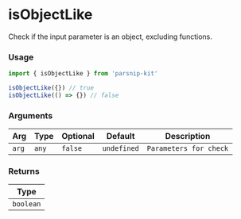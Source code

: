 # isObjectLike
      
Check if the input parameter is an object, excluding functions.

### Usage

```ts
import { isObjectLike } from 'parsnip-kit'

isObjectLike({}) // true
isObjectLike(() => {}) // false
```

      
### Arguments
      
| Arg | Type | Optional | Default | Description |
| --- | --- | --- | --- | --- |
| `arg` | `any` | `false` | `undefined` | `Parameters for check` |
      
### Returns

| Type |
| ---  |
| `boolean`  |
